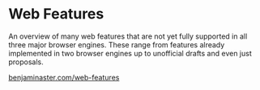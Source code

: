 
# Web Features

An overview of many web features that are not yet fully supported in all three major browser engines. These range from features already implemented in two browser engines up to unofficial drafts and even just proposals.

[benjaminaster.com/web-features](https://benjaminaster.com/web-features/)

<!-- 
- https://drafts.fxtf.org
- https://drafts.csswg.org
- https://wicg.io
- https://drafts.css-houdini.org
- https://www.w3.org/TR/
- https://github.com/MicrosoftEdge/MSEdgeExplainers
- https://github.com/tabatkins/specs
- https://github.com/TC39/proposals
- https://drafts.csswg.org/indexes/
- https://svgwg.org
- https://open-ui.org
- https://github.com/orgs/webmachinelearning/repositories
- https://github.com/orgs/immersive-web/repositories
 -->
